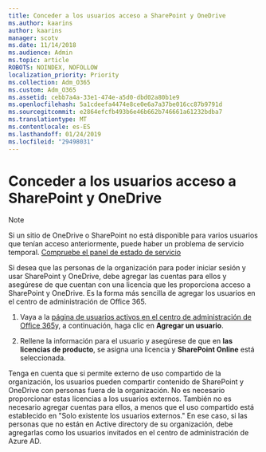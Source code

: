 ```yaml
---
title: Conceder a los usuarios acceso a SharePoint y OneDrive
ms.author: kaarins
author: kaarins
manager: scotv
ms.date: 11/14/2018
ms.audience: Admin
ms.topic: article
ROBOTS: NOINDEX, NOFOLLOW
localization_priority: Priority
ms.collection: Adm_O365
ms.custom: Adm_O365
ms.assetid: cebb7a4a-33e1-474e-a5d0-dbd02a80b1e9
ms.openlocfilehash: 5a1cdeefa4474e8ce0e6a7a37be016cc87b9791d
ms.sourcegitcommit: e2864efcfb493b6e46b662b746661a61232bdba7
ms.translationtype: MT
ms.contentlocale: es-ES
ms.lasthandoff: 01/24/2019
ms.locfileid: "29498031"
---
```

# <a name="give-users-access-to-sharepoint-and-onedrive"></a>Conceder a los usuarios acceso a SharePoint y OneDrive

> [!NOTE]
> Si un sitio de OneDrive o SharePoint no está disponible para varios usuarios que tenían acceso anteriormente, puede haber un problema de servicio temporal. [Compruebe el panel de estado de servicio](https://portal.office.com/adminportal/home#/servicehealth)
  
Si desea que las personas de la organización para poder iniciar sesión y usar SharePoint y OneDrive, debe agregar las cuentas para ellos y asegúrese de que cuentan con una licencia que les proporciona acceso a SharePoint y OneDrive. Es la forma más sencilla de agregar los usuarios en el centro de administración de Office 365.
  
1. Vaya a la [página de usuarios activos en el centro de administración de Office 365](https://portal.office.com/adminportal/home#/users)y, a continuación, haga clic en **Agregar un usuario**.
    
2. Rellene la información para el usuario y asegúrese de que en **las licencias de producto**, se asigna una licencia y **SharePoint Online** está seleccionada. 
    
Tenga en cuenta que si permite externo de uso compartido de la organización, los usuarios pueden compartir contenido de SharePoint y OneDrive con personas fuera de la organización. No es necesario proporcionar estas licencias a los usuarios externos. También no es necesario agregar cuentas para ellos, a menos que el uso compartido está establecido en "Solo existente los usuarios externos." En ese caso, si las personas que no están en Active directory de su organización, debe agregarlas como los usuarios invitados en el centro de administración de Azure AD.
  

